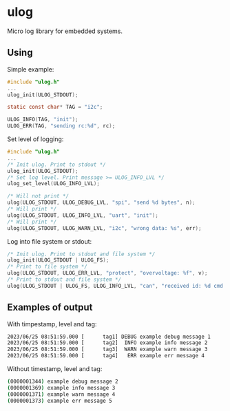 # ulog
Micro log library for embedded systems.

## Using

Simple example:

```c
#include "ulog.h"
...
ulog_init(ULOG_STDOUT);

static const char* TAG = "i2c";

ULOG_INFO(TAG, "init");
ULOG_ERR(TAG, "sending rc:%d", rc);

```

Set level of logging:

```c
#include "ulog.h"
...
/* Init ulog. Print to stdout */
ulog_init(ULOG_STDOUT);
/* Set log level. Print message >= ULOG_INFO_LVL */
ulog_set_level(ULOG_INFO_LVL);

/* Will not print */
ulog(ULOG_STDOUT, ULOG_DEBUG_LVL, "spi", "send %d bytes", n);
/* Will print */
ulog(ULOG_STDOUT, ULOG_INFO_LVL, "uart", "init");
/* Will print */
ulog(ULOG_STDOUT, ULOG_WARN_LVL, "i2c", "wrong data: %s", err);
```

Log into file system or stdout:

```c
/* Init ulog. Print to stdout and file system */
ulog_init(ULOG_STDOUT | ULOG_FS);
/* Print to file system */
ulog(ULOG_STDOUT, ULOG_ERR_LVL, "protect", "overvoltage: %f", v);
/* Print to stdout and file system */
ulog(ULOG_STDOUT | ULOG_FS, ULOG_INFO_LVL, "can", "received id: %d cmd: %s", id, cmd);
```

## Examples of output

With timpestamp, level and tag:

```bash
2023/06/25 08:51:59.000 [      tag1] DEBUG example debug message 1
2023/06/25 08:51:59.000 [      tag2]  INFO example info message 2
2023/06/25 08:51:59.000 [      tag3]  WARN example warn message 3
2023/06/25 08:51:59.000 [      tag4]   ERR example err message 4
```

Without timestamp, level and tag:

```bash
(0000001344) example debug message 2
(0000001369) example info message 3
(0000001371) example warn message 4
(0000001373) example err message 5
```
